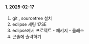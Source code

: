 #### 1. 2025-02-17

1. git , sourcetree 설치
2. eclipse 세팅 17SE
3. eclipse에서 프로젝트 - 패키지 - 클래스
4. 콘솔에 출력하기
